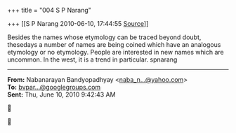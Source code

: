 +++
title = "004 S P Narang"

+++
[[S P Narang	2010-06-10, 17:44:55 [Source](https://groups.google.com/g/bvparishat/c/E5gFS_fyngI)]]



Besides the names whose etymology can be traced beyond doubt, thesedays a number of names are being coined which have an analogous etymology or no etymology. People are interested in new names which are uncommon. In the west, it is a trend in particular. spnarang  

  

------------------------------------------------------------------------

**From:** Nabanarayan Bandyopadhyay \<[naba_n...@yahoo.com]()\>  
**To:** [bvpar...@googlegroups.com]()  
**Sent:** Thu, June 10, 2010 9:42:43 AM





